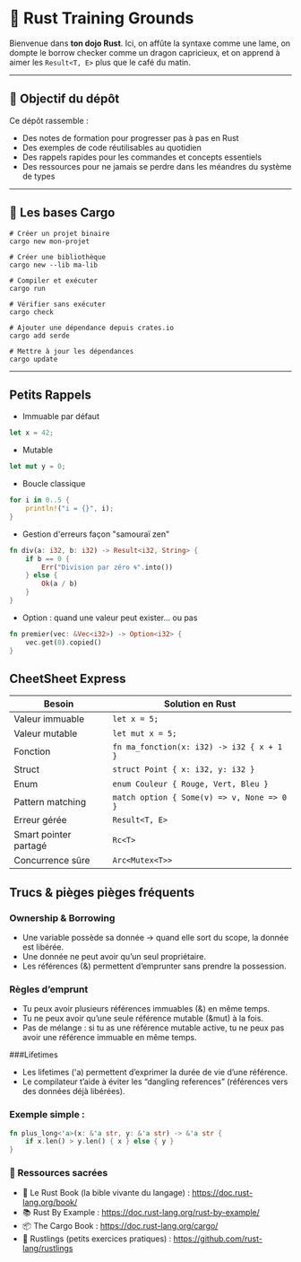 # 🦀 Rust Training Grounds

Bienvenue dans **ton dojo Rust**. Ici, on affûte la syntaxe comme une lame, on dompte le borrow checker comme un dragon capricieux, et on apprend à aimer les `Result<T, E>` plus que le café du matin.  

---

## 🚀 Objectif du dépôt
Ce dépôt rassemble :  
- Des notes de formation pour progresser pas à pas en Rust  
- Des exemples de code réutilisables au quotidien  
- Des rappels rapides pour les commandes et concepts essentiels  
- Des ressources pour ne jamais se perdre dans les méandres du système de types  

---

## 📒 Les bases Cargo
```Cargo
# Créer un projet binaire
cargo new mon-projet
```
```Cargo
# Créer une bibliothèque
cargo new --lib ma-lib
```
```Cargo
# Compiler et exécuter
cargo run
```
```Cargo
# Vérifier sans exécuter
cargo check
```
```Cargo
# Ajouter une dépendance depuis crates.io
cargo add serde
```
```Cargo
# Mettre à jour les dépendances
cargo update
```
---

## Petits Rappels
- Immuable par défaut
```Rust
let x = 42;
```
- Mutable
```Rust
let mut y = 0;
```
- Boucle classique
```Rust
for i in 0..5 {
    println!("i = {}", i);
}
```

- Gestion d'erreurs façon "samouraï zen"
```Rust
fn div(a: i32, b: i32) -> Result<i32, String> {
    if b == 0 {
        Err("Division par zéro 🌀".into())
    } else {
        Ok(a / b)
    }
}
```
- Option : quand une valeur peut exister... ou pas
```Rust
fn premier(vec: &Vec<i32>) -> Option<i32> {
    vec.get(0).copied()
}
```


## CheetSheet Express 

| Besoin                | Solution en Rust                           |
| --------------------- | ------------------------------------------ |
| Valeur immuable       | `let x = 5;`                               |
| Valeur mutable        | `let mut x = 5;`                           |
| Fonction              | `fn ma_fonction(x: i32) -> i32 { x + 1 }`  |
| Struct                | `struct Point { x: i32, y: i32 }`          |
| Enum                  | `enum Couleur { Rouge, Vert, Bleu }`       |
| Pattern matching      | `match option { Some(v) => v, None => 0 }` |
| Erreur gérée          | `Result<T, E>`                             |
| Smart pointer partagé | `Rc<T>`                                    |
| Concurrence sûre      | `Arc<Mutex<T>>`                            |



## Trucs & pièges pièges fréquents

### Ownership & Borrowing

- Une variable possède sa donnée → quand elle sort du scope, la donnée est libérée.
- Une donnée ne peut avoir qu’un seul propriétaire.
- Les références (&) permettent d’emprunter sans prendre la possession.

### Règles d’emprunt

- Tu peux avoir plusieurs références immuables (&) en même temps.
- Tu ne peux avoir qu’une seule référence mutable (&mut) à la fois.
- Pas de mélange : si tu as une référence mutable active, tu ne peux pas avoir une référence immuable en même temps.

###Lifetimes

- Les lifetimes ('a) permettent d’exprimer la durée de vie d’une référence.
- Le compilateur t’aide à éviter les “dangling references” (références vers des données déjà libérées).


### Exemple simple : 
```Rust
fn plus_long<'a>(x: &'a str, y: &'a str) -> &'a str {
    if x.len() > y.len() { x } else { y }
}
```

### 🔗 Ressources sacrées

- 📖 Le Rust Book (la bible vivante du langage) : https://doc.rust-lang.org/book/
- 📚 Rust By Example : https://doc.rust-lang.org/rust-by-example/
- 📦 The Cargo Book : https://doc.rust-lang.org/cargo/
- 🦀 Rustlings (petits exercices pratiques) : https://github.com/rust-lang/rustlings






